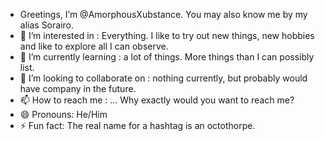 - Greetings, I’m @AmorphousXubstance. You may also know me by my alias Sorairo.
- 👀 I’m interested in : Everything. I like to try out new things, new hobbies and like to explore all I can observe.
- 🌱 I’m currently learning : a lot of things. More things than I can possibly list.
- 💞️ I’m looking to collaborate on : nothing currently, but probably would have company in the future.
- 📫 How to reach me : ... Why exactly would you want to reach me?
- 😄 Pronouns: He/Him
- ⚡ Fun fact: The real name for a hashtag is an octothorpe.

<!---
AmorphousXubstance/AmorphousXubstance is a ✨ special ✨ repository because its `README.md` (this file) appears on your GitHub profile.
You can click the Preview link to take a look at your changes.
--->
